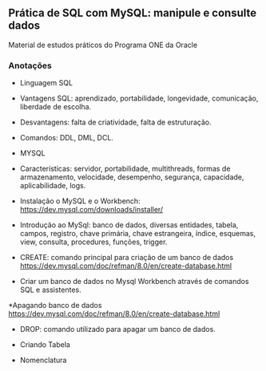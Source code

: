 ## Prática de SQL com MySQL: manipule e consulte dados

Material de estudos práticos do Programa ONE da Oracle

### Anotações

* Linguagem SQL
* Vantagens SQL: aprendizado, portabilidade, longevidade, comunicação, liberdade de escolha.
* Desvantagens: falta de criatividade, falta de estruturação.
* Comandos: DDL, DML, DCL.

* MYSQL
* Características: servidor, portabilidade, multithreads, formas de armazenamento, velocidade, desempenho, 
segurança, capacidade, aplicabilidade, logs.
* Instalação o MySQL e o Workbench: https://dev.mysql.com/downloads/installer/
* Introdução ao MySql: banco de dados, diversas entidades, tabela, campos, registro, chave primária, 
chave estrangeira, índice, esquemas, view, consulta, procedures, funções, trigger.

* CREATE: comando principal para criação de um banco de dados https://dev.mysql.com/doc/refman/8.0/en/create-database.html
* Criar um banco de dados no Mysql Workbench através de comandos SQL e assistentes.

*Apagando banco de dados https://dev.mysql.com/doc/refman/8.0/en/create-database.html
* DROP: comando utilizado para apagar um banco de dados.

* Criando Tabela
* Nomenclatura 